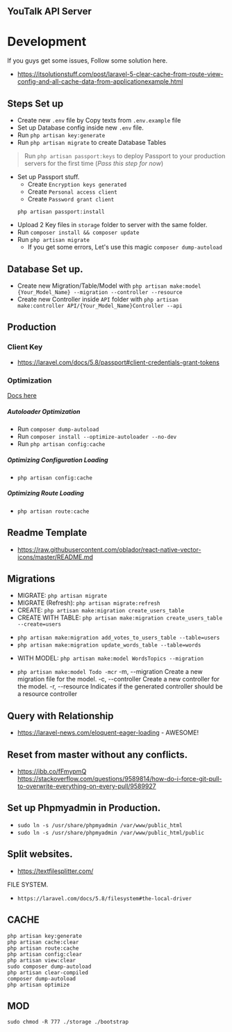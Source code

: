 ## YouTalk API Server

# Development
If you guys get some issues, Follow some solution here.
- https://itsolutionstuff.com/post/laravel-5-clear-cache-from-route-view-config-and-all-cache-data-from-applicationexample.html

## Steps Set up
* Create new `.env` file by Copy texts from `.env.example` file
* Set up Database config inside new `.env` file.
* Run `php artisan key:generate`
* Run `php artisan migrate` to create Database Tables
> Run `php artisan passport:keys` to deploy Passport to your production servers for the first time (*Pass this step for now*)
* Set up Passport stuff.
    - Create `Encryption keys generated`
    - Create `Personal access client`
    - Create `Password grant client`
    ```
    php artisan passport:install
    ```
- Upload 2 Key files in `storage` folder to server with the same folder.
- Run `composer install && composer update`
- Run `php artisan migrate`
    - If you get some errors, Let's use this magic `composer dump-autoload`

## Database Set up.
- Create new Migration/Table/Model with `php artisan make:model {Your_Model_Name} --migration --controller --resource`
- Create new Controller inside `API` folder with `php artisan make:controller API/{Your_Model_Name}Controller --api`

## Production

### Client Key
- https://laravel.com/docs/5.8/passport#client-credentials-grant-tokens

### Optimization
[Docs here](https://laravel.com/docs/5.8/deployment)
##### Autoloader Optimization
- Run `composer dump-autoload`
- Run `composer install --optimize-autoloader --no-dev`
- Run `php artisan config:cache`

##### Optimizing Configuration Loading
- `php artisan config:cache`

##### Optimizing Route Loading
- `php artisan route:cache`

## Readme Template
- https://raw.githubusercontent.com/oblador/react-native-vector-icons/master/README.md

## Migrations
- MIGRATE: `php artisan migrate`
- MIGRATE (Refresh): `php artisan migrate:refresh`
- CREATE: `php artisan make:migration create_users_table`
- CREATE WITH TABLE: `php artisan make:migration create_users_table --create=users`
+ `php artisan make:migration add_votes_to_users_table --table=users`
+ `php artisan make:migration update_words_table --table=words`

- WITH MODEL: `php artisan make:model WordsTopics --migration`

* `php artisan make:model Todo -mcr`
-m, --migration Create a new migration file for the model.
-c, --controller Create a new controller for the model.
-r, --resource Indicates if the generated controller should be a resource controller

## Query with Relationship
- https://laravel-news.com/eloquent-eager-loading - AWESOME!

## Reset from master without any conflicts.
- https://ibb.co/fFmypmQ
https://stackoverflow.com/questions/9589814/how-do-i-force-git-pull-to-overwrite-everything-on-every-pull/9589927

## Set up Phpmyadmin in Production.
- `sudo ln -s /usr/share/phpmyadmin /var/www/public_html`
- `sudo ln -s /usr/share/phpmyadmin /var/www/public_html/public`

## Split websites.
- https://textfilesplitter.com/

FILE SYSTEM.
- `https://laravel.com/docs/5.8/filesystem#the-local-driver`

## CACHE
```
php artisan key:generate
php artisan cache:clear
php artisan route:cache 
php artisan config:clear 
php artisan view:clear
sudo composer dump-autoload
php artisan clear-compiled 
composer dump-autoload
php artisan optimize
```

## MOD
```
sudo chmod -R 777 ./storage ./bootstrap
```